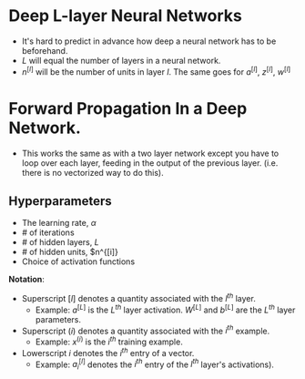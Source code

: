 # Deep L-layer Neural Networks
- It's hard to predict in advance how deep a neural network has to be beforehand.
- $L$ will equal the number of layers in a neural network.
- $n^{[l]}$ will be the number of units in layer $l$. The same goes for $a^{[l]}$, $z^{[l]}$, $w^{[l]}$

# Forward Propagation In a Deep Network.
- This works the same as with a two layer network except you have to loop over each layer, feeding in the output of the previous layer. (i.e. there is no vectorized way to do this).

## Hyperparameters
- The learning rate, $\alpha$
- \# of iterations
- \# of hidden layers, $L$
- \# of hidden units, $n^{[i]}
- Choice of activation functions


**Notation**:
- Superscript $[l]$ denotes a quantity associated with the $l^{th}$ layer.
    - Example: $a^{[L]}$ is the $L^{th}$ layer activation. $W^{[L]}$ and $b^{[L]}$ are the $L^{th}$ layer parameters.
- Superscript $(i)$ denotes a quantity associated with the $i^{th}$ example.
    - Example: $x^{(i)}$ is the $i^{th}$ training example.
- Lowerscript $i$ denotes the $i^{th}$ entry of a vector.
    - Example: $a^{[l]}_i$ denotes the $i^{th}$ entry of the $l^{th}$ layer's activations).
